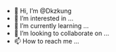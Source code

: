 - 👋 Hi, I’m @Dkzkung
- 👀 I’m interested in ...
- 🌱 I’m currently learning ...
- 💞️ I’m looking to collaborate on ...
- 📫 How to reach me ...

<!---
Dkzkung/Dkzkung is a ✨ special ✨ repository because its `README.md` (this file) appears on your GitHub profile.
You can click the Preview link to take a look at your changes.
--->
